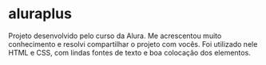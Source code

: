 # aluraplus

Projeto desenvolvido pelo curso da Alura. 
Me acrescentou muito conhecimento e resolvi compartilhar o 
projeto com vocês. 
Foi utilizado nele HTML e CSS, com lindas fontes de texto
e boa colocação dos elementos. 
